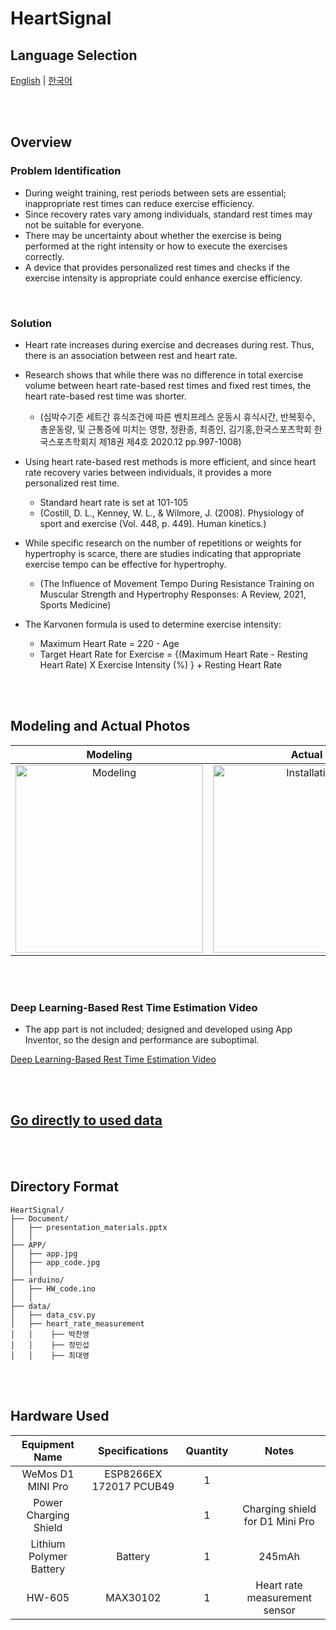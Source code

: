 # HeartSignal

## Language Selection

[English](README.md) | [한국어](README_KR.md)

<br><br>

## Overview

### Problem Identification
- During weight training, rest periods between sets are essential; inappropriate rest times can reduce exercise efficiency.
- Since recovery rates vary among individuals, standard rest times may not be suitable for everyone.
- There may be uncertainty about whether the exercise is being performed at the right intensity or how to execute the exercises correctly.
- A device that provides personalized rest times and checks if the exercise intensity is appropriate could enhance exercise efficiency.

<br>

### Solution
- Heart rate increases during exercise and decreases during rest. Thus, there is an association between rest and heart rate.

- Research shows that while there was no difference in total exercise volume between heart rate-based rest times and fixed rest times, the heart rate-based rest time was shorter.
  - (심박수기준 세트간 휴식조건에 따른 벤치프레스 운동시 휴식시간, 반복횟수, 총운동량, 및 근통증에 미치는 영향, 정환종, 최종인, 김기홍,한국스포츠학회  한국스포츠학회지  제18권 제4호  2020.12 pp.997-1008)

- Using heart rate-based rest methods is more efficient, and since heart rate recovery varies between individuals, it provides a more personalized rest time.
  - Standard heart rate is set at 101-105
  - (Costill, D. L., Kenney, W. L., & Wilmore, J. (2008). Physiology of sport and exercise (Vol. 448, p. 449). Human kinetics.)

- While specific research on the number of repetitions or weights for hypertrophy is scarce, there are studies indicating that appropriate exercise tempo can be effective for hypertrophy.
  - (The Influence of Movement Tempo During Resistance Training on Muscular Strength and Hypertrophy Responses: A Review, 2021, Sports Medicine)

- The Karvonen formula is used to determine exercise intensity:
  - Maximum Heart Rate = 220 - Age
  - Target Heart Rate for Exercise = {(Maximum Heart Rate - Resting Heart Rate) X Exercise Intensity (%) } + Resting Heart Rate

<br><br>

## Modeling and Actual Photos
<div align="center">
  
  | Modeling | Actual |
  |:---:|:---:|
  | <img src="https://github.com/user-attachments/assets/f33ba7d8-d844-4683-86ca-b2c6476bfc70" width="300px" height="300px" alt="Modeling"> | <img src="https://github.com/user-attachments/assets/76339354-688e-4d6e-ae65-061b71928745" width="300px" height="300px" alt="Installation"> |
</div>

<br><br>

### Deep Learning-Based Rest Time Estimation Video

- The app part is not included; designed and developed using App Inventor, so the design and performance are suboptimal.

[Deep Learning-Based Rest Time Estimation Video](https://youtube.com/shorts/TX3P9vqnglA)

<br><br>

## [Go directly to used data](https://github.com/PCY00/HEART_SIGNAL-/tree/main/HeartSignal/data/heart_rate_measurement)

<br><br>

## Directory Format

```
HeartSignal/
├── Document/
│   ├── presentation_materials.pptx
│   │
├── APP/
│   ├── app.jpg
│   ├── app_code.jpg
│   │
├── arduino/
│   ├── HW_code.ino
│   │
├── data/
│   ├── data_csv.py
│   ├── heart_rate_measurement
│   │    ├── 박찬영
│   │    ├── 정민섭
│   │    ├── 최대영

```


<br><br>

## Hardware Used

| Equipment Name       | Specifications                                                                                                  | Quantity | Notes                         |
|:--------------------:|:---------------------------------------------------------------------------------------------------------------:|:--------:|:-----------------------------:|
| WeMos D1 MINI Pro   | ESP8266EX 172017 PCUB49                                                                                         | 1        |                               |
| Power Charging Shield|                                                                                                               | 1        | Charging shield for D1 Mini Pro |
| Lithium Polymer Battery | Battery                                                                                                      | 1        | 245mAh                        |
| HW-605              | MAX30102                                                                                                      | 1        | Heart rate measurement sensor  |

<br><br>
